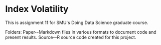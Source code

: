 # Index Volatility
This is assignment 11 for SMU's Doing Data Science graduate course.

Folders:
Paper--Markdown files in various formats to document code and present results.
Source--R source code created for this project.
